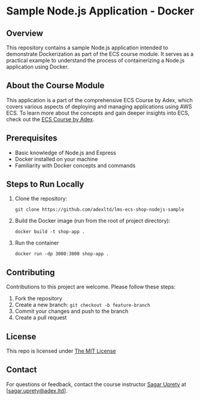 # Sample Node.js Application - Docker

## Overview
This repository contains a sample Node.js application intended to demonstrate Dockerization as part of the ECS course module. It serves as a practical example to understand the process of containerizing a Node.js application using Docker.

## About the Course Module
This application is a part of the comprehensive ECS Course by Adex, which covers various aspects of deploying and managing applications using AWS ECS. To learn more about the concepts and gain deeper insights into ECS, check out the [ECS Course by Adex](#).

## Prerequisites
- Basic knowledge of Node.js and Express
- Docker installed on your machine
- Familiarity with Docker concepts and commands

## Steps to Run Locally 
1. Clone the repository:
    
    ```git clone https://github.com/adexltd/lms-ecs-shop-nodejs-sample```

2.  Build the Docker image (run from the root of project directory):

    ```
    docker build -t shop-app .
    ```

3. Run the container

    ```
    docker run -dp 3000:3000 shop-app .
    ```



## Contributing
Contributions to this project are welcome. Please follow these steps:
1. Fork the repository
2. Create a new branch: `git checkout -b feature-branch`
3. Commit your changes and push to the branch
4. Create a pull request

## License
This repo is licensed under [The MIT License](https://opensource.org/license/mit/)

## Contact
For questions or feedback, contact the course instructor [Sagar Uprety](https://bio.link/sagaruprety) at [sagar.uprety@adex.ltd]. 